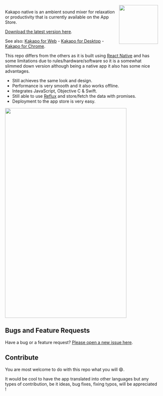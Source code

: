 <img src="http://www.kakapo.co/icons/social/kakapo.png" width="128" height="128" align="right" />

Kakapo native is an ambient sound mixer for relaxation or productivity that is currently available on the App Store.

[Download the latest version here](https://itunes.apple.com/us/app/kakapo/id1046673139).

See also: [Kakapo for Web](https://github.com/bluedaniel/Kakapo-web) - [Kakapo for Desktop](https://github.com/bluedaniel/Kakapo-app) - [Kakapo for Chrome](https://github.com/bluedaniel/Kakapo-chrome).

This repo differs from the others as it is built using [React Native](https://facebook.github.io/react-native/) and has some limitations due to rules/hardware/software so it is a somewhat slimmed down version although being a native app it also has some nice advantages.

- Still achieves the same look and design.
- Performance is very smooth and it also works offline.
- Integrates JavaScript, Objective C & Swift.
- Still able to use [Reflux](https://github.com/reflux/refluxjs) and store/fetch the data with promises.
- Deployment to the app store is very easy.

<img src="http://www.kakapo.co/images/iphone-screenshot.png" width="400" height="690" />

## Bugs and Feature Requests

Have a bug or a feature request? [Please open a new issue here](https://github.com/bluedaniel/Kakapo-native/issues/new).

## Contribute
You are most welcome to do with this repo what you will :smile:.

It would be cool to have the app translated into other languages but any types of contribution, be it ideas, bug fixes, fixing typos, will be appreciated !
